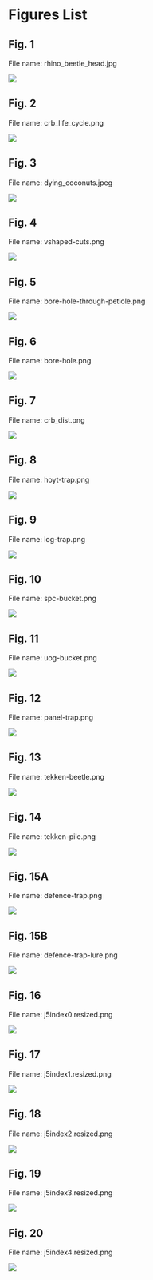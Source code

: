 # Figures List

## Fig. 1	

File name: rhino_beetle_head.jpg

![](rhino_beetle_head.jpg)

## Fig. 2	

File name: crb_life_cycle.png

![](crb_life_cycle.png)

## Fig. 3	

File name: dying_coconuts.jpeg

![](dying_coconuts.jpeg)

## Fig. 4	

File name: vshaped-cuts.png

![](vshaped-cuts.png)

## Fig. 5	

File name: bore-hole-through-petiole.png

![](bore-hole-through-petiole.png)

## Fig. 6	

File name: bore-hole.png

![](bore-hole.png)

## Fig. 7	

File name: crb_dist.png

![](crb_dist.png)

## Fig. 8	

File name: hoyt-trap.png

![](hoyt-trap.png)

## Fig. 9	

File name: log-trap.png

![](log-trap.png)

## Fig. 10	

File name: spc-bucket.png

![](spc-bucket.png)

## Fig. 11	

File name: uog-bucket.png

![](uog-bucket.png)

## Fig. 12	

File name: panel-trap.png

![](panel-trap.png)

## Fig. 13	

File name: tekken-beetle.png

![](tekken-beetle.png)

## Fig. 14	

File name: tekken-pile.png

![](tekken-pile.png)

## Fig. 15A	

File name: defence-trap.png

![](defence-trap.png)

## Fig. 15B	

File name: defence-trap-lure.png

![](defence-trap-lure.png)

## Fig. 16

File name: j5index0.resized.png

![](j5index0.resized.png)

## Fig. 17

File name: j5index1.resized.png

![](j5index1.resized.png)

## Fig. 18

File name: j5index2.resized.png

![](j5index2.resized.png)

## Fig. 19

File name: j5index3.resized.png

![](j5index3.resized.png)

## Fig. 20

File name: j5index4.resized.png

![](j5index4.resized.png)
